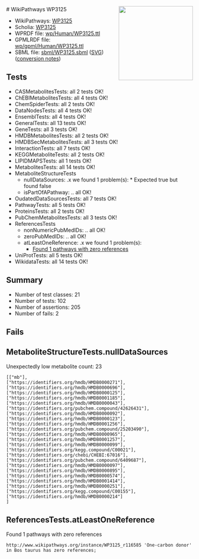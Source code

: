 <img style="float: right; width: 200px" src="../logo.png" />
# WikiPathways WP3125

* WikiPathways: [WP3125](https://identifiers.org/wikipathways:WP3125)
* Scholia: [WP3125](https://scholia.toolforge.org/wikipathways/WP3125)
* WPRDF file: [wp/Human/WP3125.ttl](../wp/Human/WP3125.ttl)
* GPMLRDF file: [wp/gpml/Human/WP3125.ttl](../wp/gpml/Human/WP3125.ttl)
* SBML file: [sbml/WP3125.sbml](../sbml/WP3125.sbml) ([SVG](../sbml/WP3125.svg)) ([conversion notes](../sbml/WP3125.txt))

## Tests
* CASMetabolitesTests: all 2 tests OK!
* ChEBIMetabolitesTests: all 4 tests OK!
* ChemSpiderTests: all 2 tests OK!
* DataNodesTests: all 4 tests OK!
* EnsemblTests: all 4 tests OK!
* GeneralTests: all 13 tests OK!
* GeneTests: all 3 tests OK!
* HMDBMetabolitesTests: all 2 tests OK!
* HMDBSecMetabolitesTests: all 3 tests OK!
* InteractionTests: all 7 tests OK!
* KEGGMetaboliteTests: all 2 tests OK!
* LIPIDMAPSTests: all 1 tests OK!
* MetabolitesTests: all 14 tests OK!
* MetaboliteStructureTests
    * nullDataSources: .x we found 1 problem(s):
            * Expected true but found false
    * isPartOfAPathway: .. all OK!
* OudatedDataSourcesTests: all 7 tests OK!
* PathwayTests: all 5 tests OK!
* ProteinsTests: all 2 tests OK!
* PubChemMetabolitesTests: all 3 tests OK!
* ReferencesTests
    * nonNumericPubMedIDs: .. all OK!
    * zeroPubMedIDs: .. all OK!
    * atLeastOneReference: .x we found 1 problem(s):
        * [Found 1 pathways with zero references](#35eb778e)
* UniProtTests: all 5 tests OK!
* WikidataTests: all 14 tests OK!


## Summary

* Number of test classes: 21
* Number of tests: 102
* Number of assertions: 205
* Number of fails: 2

## Fails

<a name="919041ab" />

## MetaboliteStructureTests.nullDataSources

Unexpectedly low metabolite count: 23
```
[["mb"],
["https://identifiers.org/hmdb/HMDB0000271"],
["https://identifiers.org/hmdb/HMDB0000696"],
["https://identifiers.org/hmdb/HMDB0000125"],
["https://identifiers.org/hmdb/HMDB0001185"],
["https://identifiers.org/hmdb/HMDB0000043"],
["https://identifiers.org/pubchem.compound/42626431"],
["https://identifiers.org/hmdb/HMDB0000092"],
["https://identifiers.org/hmdb/HMDB0000123"],
["https://identifiers.org/hmdb/HMDB0001256"],
["https://identifiers.org/pubchem.compound/25203490"],
["https://identifiers.org/hmdb/HMDB0000965"],
["https://identifiers.org/hmdb/HMDB0001257"],
["https://identifiers.org/hmdb/HMDB0000099"],
["https://identifiers.org/kegg.compound/C00021"],
["https://identifiers.org/chebi/CHEBI:67016"],
["https://identifiers.org/pubchem.compound/6409687"],
["https://identifiers.org/hmdb/HMDB0000097"],
["https://identifiers.org/hmdb/HMDB0000895"],
["https://identifiers.org/hmdb/HMDB0000574"],
["https://identifiers.org/hmdb/HMDB0001414"],
["https://identifiers.org/hmdb/HMDB0000251"],
["https://identifiers.org/kegg.compound/C00155"],
["https://identifiers.org/hmdb/HMDB0000214"]
]
```

<a name="35eb778e" />

## ReferencesTests.atLeastOneReference

Found 1 pathways with zero references
```
http://www.wikipathways.org/instance/WP3125_r116585 'One-carbon donor' in Bos taurus has zero references; 
```

